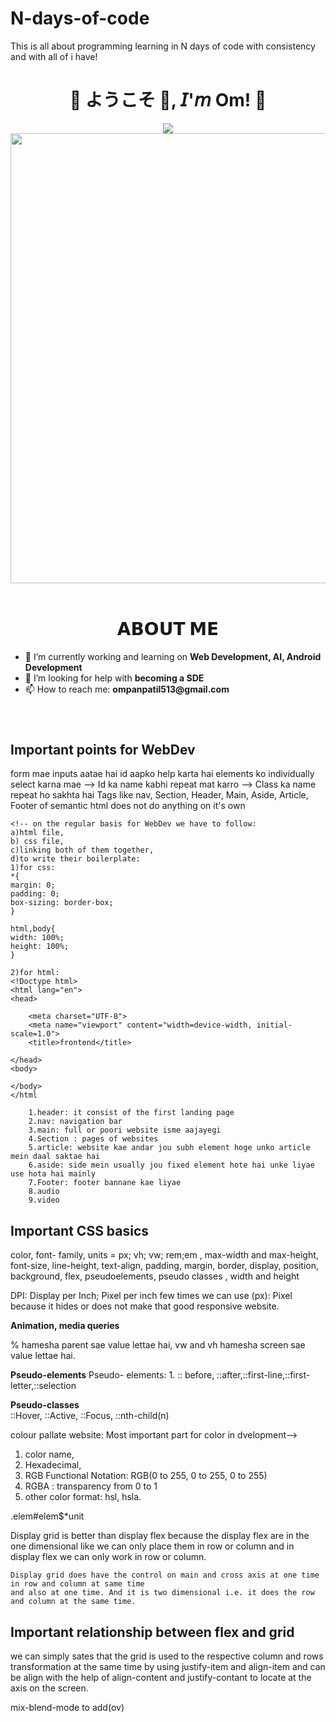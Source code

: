 # N-days-of-code
This is all about programming learning in N days of code with consistency and with all of i have!
<h1 align="center">💠 ようこそ 👋, 𝘐'𝘮 Om! 💠</h1>
<div align="center">
  <img src="https://miro.medium.com/v2/resize:fit:996/1*pfsYxXyCnnqxEeMX7bOpWg.gif">
  <img width="720" height="auto" src=Add-ons/FSN.gif>
</div>

<br>

<h1 align="center">𝗔𝗕𝗢𝗨𝗧 𝗠𝗘</h1>

<ul>
  <li> 🔭 I’m currently working and learning on <b> Web Development, AI, Android Development</b></li>
  <li> 🤔 I’m looking for help with <b>becoming a SDE </b></li>
  <li> 📫 How to reach me: <b>ompanpatil513@gmail.com</b></li>
</ul>

<br>

<h1 align="center"></h1>

<h2>Important points for WebDev</h2>
<body>
   form mae inputs aatae hai 
   id aapko help karta hai elements ko individually select karna mae -->
   Id ka name kabhi repeat mat karro  -->
   Class ka name repeat ho sakhta hai
   Tags like nav, Section, Header, Main, Aside, Article, Footer of semantic html does not do anything on it's own


    <!-- on the regular basis for WebDev we have to follow:
    a)html file,
    b) css file,
    c)linking both of them together,
    d)to write their boilerplate:
    1)for css:
    *{
    margin: 0;
    padding: 0;
    box-sizing: border-box;
    }

    html,body{
    width: 100%;
    height: 100%;
    }

    2)for html:
    <!Doctype html>
    <html lang="en">
    <head>

        <meta charset="UTF-8">
        <meta name="viewport" content="width=device-width, initial-scale=1.0">
        <title>frontend</title>

    </head>
    <body>

    </body>
    </html

        1.header: it consist of the first landing page
        2.nav: navigation bar
        3.main: full or poori website isme aajayegi
        4.Section : pages of websites
        5.article: website kae andar jou subh element hoge unko article mein daal saktae hai
        6.aside: side mein usually jou fixed element hote hai unke liyae use hota hai mainly
        7.Footer: footer bannane kae liyae 
        8.audio
        9.video


  <h2>Important CSS basics</h2>

  <p> color, font- family, units = px; vh; vw; rem;em , max-width and max-height,  font-size, line-height, text-align, padding, margin, border, display, position, background, flex, pseudoelements, pseudo classes , width and height</p>
  DPI: Display per Inch; Pixel per inch
  few times we can use (px): Pixel because it hides or does not make that good responsive website. 

  <strong> Animation, media queries </strong>

  % hamesha parent sae value lettae hai,
  vw and vh hamesha screen sae value lettae hai.
 <p> <strong>Pseudo-elements</strong> Pseudo- elements:
 1. :: before, ::after,::first-line,::first-letter,::selection</p>

 <p> <strong>Pseudo-classes</strong>
 <br> ::Hover, ::Active, ::Focus, ::nth-child(n)</p>

 colour pallate website:
 Most important part for color in dvelopment-->

 1. color name,
 2. Hexadecimal,
 3. RGB Functional Notation: RGB(0 to 255, 0 to 255, 0 to 255)
 4. RGBA : transparency from 0 to 1
 5. other color format: hsl, hsla.


 .elem#elem$*unit

 <p>  Display grid is better than display flex because the display flex are in the one dimensional like 
    we can only place them in row or column and in display flex we can only work in row or column.
 
    Display grid does have the control on main and cross axis at one time in row and column at same time
    and also at one time. And it is two dimensional i.e. it does the row and column at the same time.

  </p>

  <h2>Important relationship between flex and grid</h2>
  <p> we can simply sates that the grid is used to the respective column and rows transformation at the same time by using justify-item and align-item and can be align with the help of align-content and justify-contant to locate at the axis on the screen. </p>

  mix-blend-mode to add(ov)

</body>